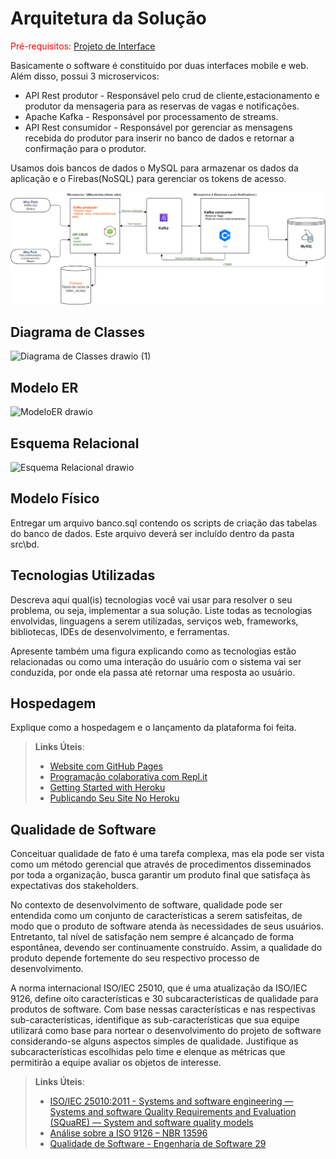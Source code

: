 # Arquitetura da Solução

<span style="color:red">Pré-requisitos: <a href="3-Projeto de Interface.md"> Projeto de Interface</a></span>

Basicamente o software é constituido por duas interfaces mobile e web. Além disso, possui 3 microservicos:
* API Rest produtor - Responsável pelo crud de cliente,estacionamento e produtor da mensageria para as reservas de vagas e notificações.
* Apache Kafka - Responsável por processamento de streams.
* API Rest consumidor - Responsável por gerenciar as mensagens recebida do produtor para inserir no banco de dados e retornar a confirmação para o produtor.

Usamos dois bancos de dados o MySQL para armazenar os dados da aplicação e o Firebas(NoSQL) para gerenciar os tokens de acesso. 

![Arquitetura da Solução](img/arquitetura.png)

## Diagrama de Classes

![Diagrama de Classes drawio (1)](https://user-images.githubusercontent.com/88891675/233728019-a9226887-49d9-40fe-b770-945e5031e5a6.png)

## Modelo ER

![ModeloER drawio](https://user-images.githubusercontent.com/88891675/233728086-6a9e949a-2d2f-44dc-8211-2140a21d33fa.png)


## Esquema Relacional

![Esquema Relacional drawio](https://user-images.githubusercontent.com/88891675/233728164-83883aa0-3f46-48e8-bde9-9c4ca3cd0cb7.png)


## Modelo Físico

Entregar um arquivo banco.sql contendo os scripts de criação das tabelas do banco de dados. Este arquivo deverá ser incluído dentro da pasta src\bd.

## Tecnologias Utilizadas

Descreva aqui qual(is) tecnologias você vai usar para resolver o seu problema, ou seja, implementar a sua solução. Liste todas as tecnologias envolvidas, linguagens a serem utilizadas, serviços web, frameworks, bibliotecas, IDEs de desenvolvimento, e ferramentas.

Apresente também uma figura explicando como as tecnologias estão relacionadas ou como uma interação do usuário com o sistema vai ser conduzida, por onde ela passa até retornar uma resposta ao usuário.

## Hospedagem

Explique como a hospedagem e o lançamento da plataforma foi feita.

> **Links Úteis**:
>
> - [Website com GitHub Pages](https://pages.github.com/)
> - [Programação colaborativa com Repl.it](https://repl.it/)
> - [Getting Started with Heroku](https://devcenter.heroku.com/start)
> - [Publicando Seu Site No Heroku](http://pythonclub.com.br/publicando-seu-hello-world-no-heroku.html)

## Qualidade de Software

Conceituar qualidade de fato é uma tarefa complexa, mas ela pode ser vista como um método gerencial que através de procedimentos disseminados por toda a organização, busca garantir um produto final que satisfaça às expectativas dos stakeholders.

No contexto de desenvolvimento de software, qualidade pode ser entendida como um conjunto de características a serem satisfeitas, de modo que o produto de software atenda às necessidades de seus usuários. Entretanto, tal nível de satisfação nem sempre é alcançado de forma espontânea, devendo ser continuamente construído. Assim, a qualidade do produto depende fortemente do seu respectivo processo de desenvolvimento.

A norma internacional ISO/IEC 25010, que é uma atualização da ISO/IEC 9126, define oito características e 30 subcaracterísticas de qualidade para produtos de software.
Com base nessas características e nas respectivas sub-características, identifique as sub-características que sua equipe utilizará como base para nortear o desenvolvimento do projeto de software considerando-se alguns aspectos simples de qualidade. Justifique as subcaracterísticas escolhidas pelo time e elenque as métricas que permitirão a equipe avaliar os objetos de interesse.

> **Links Úteis**:
>
> - [ISO/IEC 25010:2011 - Systems and software engineering — Systems and software Quality Requirements and Evaluation (SQuaRE) — System and software quality models](https://www.iso.org/standard/35733.html/)
> - [Análise sobre a ISO 9126 – NBR 13596](https://www.tiespecialistas.com.br/analise-sobre-iso-9126-nbr-13596/)
> - [Qualidade de Software - Engenharia de Software 29](https://www.devmedia.com.br/qualidade-de-software-engenharia-de-software-29/18209/)
